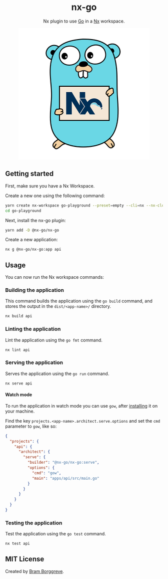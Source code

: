 <div align="center">
  <h1>nx-go</h1>
  <p>Nx plugin to use <a href="https://go.dev">Go</a> in a <a href="https://nx.dev">Nx</a> workspace.</p>
  <img src="nx-go-logo.png" title="nx-go" alt="nx-go logo">
</div>

## Getting started

First, make sure you have a Nx Workspace.

Create a new one using the following command:

```bash
yarn create nx-workspace go-playground --preset=empty --cli=nx --nx-cloud true
cd go-playground
```

Next, install the nx-go plugin:

```bash
yarn add -D @nx-go/nx-go
```

Create a new application:

```bash
nx g @nx-go/nx-go:app api
```

## Usage

You can now run the Nx workspace commands:

### Building the application

This command builds the application using the `go build` command, and stores the output in the `dist/<app-name>/` directory.

```bash
nx build api
```

### Linting the application

Lint the application using the `go fmt` command.

```bash
nx lint api
```

### Serving the application

Serves the application using the `go run` command.

```bash
nx serve api
```

#### Watch mode

To run the application in watch mode you can use `gow`, after [installing](https://github.com/mitranim/gow#installation) it on your machine.

Find the key `projects.<app-name>.architect.serve.options` and set the `cmd` parameter to `gow`, like so:

```json
{
  "projects": {
    "api": {
      "architect": {
        "serve": {
          "builder": "@nx-go/nx-go:serve",
          "options": {
            "cmd": "gow",
            "main": "apps/api/src/main.go"
          }
        }
      }
    }
  }
}
```

### Testing the application

Test the application using the `go test` command.

```bash
nx test api
```

## MIT License

Created by [Bram Borggreve](https://github.com/beeman).
